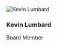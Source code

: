 ![Kevin Lumbard](https://github.com/chaoss/community/blob/main/governance/board/images/kevin-lumbard.jpg)

### Kevin Lumbard
Board Member

